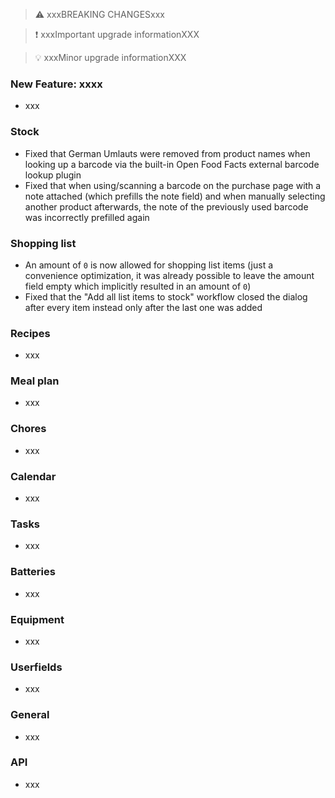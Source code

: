 > ⚠️ xxxBREAKING CHANGESxxx

> ❗ xxxImportant upgrade informationXXX

> 💡 xxxMinor upgrade informationXXX

### New Feature: xxxx

- xxx

### Stock

- Fixed that German Umlauts were removed from product names when looking up a barcode via the built-in Open Food Facts external barcode lookup plugin
- Fixed that when using/scanning a barcode on the purchase page with a note attached (which prefills the note field) and when manually selecting another product afterwards, the note of the previously used barcode was incorrectly prefilled again

### Shopping list

- An amount of `0` is now allowed for shopping list items (just a convenience optimization, it was already possible to leave the amount field empty which implicitly resulted in an amount of `0`)
- Fixed that the "Add all list items to stock" workflow closed the dialog after every item instead only after the last one was added

### Recipes

- xxx

### Meal plan

- xxx

### Chores

- xxx

### Calendar

- xxx

### Tasks

- xxx

### Batteries

- xxx

### Equipment

- xxx

### Userfields

- xxx

### General

- xxx

### API

- xxx
